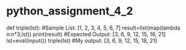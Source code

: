 # python_assignment_4_2
def triple(lst):                              #Sample List: [1, 2, 3, 4, 5, 6, 7] 
 result=list(map(lambda n:n*3,lst)) 
 print(result)                                #Expected Output: [3, 6, 9, 12, 15, 18, 21]
lst=eval(input()) 
triple(lst)                                   #My output: [3, 6, 9, 12, 15, 18, 21]
